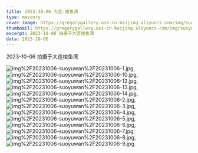 ```yaml
---
title: 2023-10-06 大连-梭鱼湾
type: masonry
cover_image: https://gregorygallery.oss-cn-beijing.aliyuncs.com/img/suoyuwan.jpg
thumbnail: https://gregorygallery.oss-cn-beijing.aliyuncs.com/img/suoyuwan.jpg
excerpt: 2023-10-06 拍摄于大连梭鱼湾
data: 2023-10-06
---
```

2023-10-06 拍摄于大连梭鱼湾

![img%2F20231006-suoyuwan%2F20231006-1.jpg]( https://gregorygallery.oss-cn-beijing.aliyuncs.com/img/20231006-suoyuwan/20231006-1.jpg "img%2F20231006-suoyuwan%2F20231006-1.jpg"),
![img%2F20231006-suoyuwan%2F20231006-10.jpg]( https://gregorygallery.oss-cn-beijing.aliyuncs.com/img/20231006-suoyuwan/20231006-10.jpg "img%2F20231006-suoyuwan%2F20231006-10.jpg"),
![img%2F20231006-suoyuwan%2F20231006-12.jpg]( https://gregorygallery.oss-cn-beijing.aliyuncs.com/img/20231006-suoyuwan/20231006-12.jpg "img%2F20231006-suoyuwan%2F20231006-12.jpg"),
![img%2F20231006-suoyuwan%2F20231006-13.jpg]( https://gregorygallery.oss-cn-beijing.aliyuncs.com/img/20231006-suoyuwan/20231006-13.jpg "img%2F20231006-suoyuwan%2F20231006-13.jpg"),
![img%2F20231006-suoyuwan%2F20231006-14.jpg]( https://gregorygallery.oss-cn-beijing.aliyuncs.com/img/20231006-suoyuwan/20231006-14.jpg "img%2F20231006-suoyuwan%2F20231006-14.jpg"),
![img%2F20231006-suoyuwan%2F20231006-2.jpg]( https://gregorygallery.oss-cn-beijing.aliyuncs.com/img/20231006-suoyuwan/20231006-2.jpg "img%2F20231006-suoyuwan%2F20231006-2.jpg"),
![img%2F20231006-suoyuwan%2F20231006-3.jpg]( https://gregorygallery.oss-cn-beijing.aliyuncs.com/img/20231006-suoyuwan/20231006-3.jpg "img%2F20231006-suoyuwan%2F20231006-3.jpg"),
![img%2F20231006-suoyuwan%2F20231006-4.jpg]( https://gregorygallery.oss-cn-beijing.aliyuncs.com/img/20231006-suoyuwan/20231006-4.jpg "img%2F20231006-suoyuwan%2F20231006-4.jpg"),
![img%2F20231006-suoyuwan%2F20231006-5.jpg]( https://gregorygallery.oss-cn-beijing.aliyuncs.com/img/20231006-suoyuwan/20231006-5.jpg "img%2F20231006-suoyuwan%2F20231006-5.jpg"),
![img%2F20231006-suoyuwan%2F20231006-6.jpg]( https://gregorygallery.oss-cn-beijing.aliyuncs.com/img/20231006-suoyuwan/20231006-6.jpg "img%2F20231006-suoyuwan%2F20231006-6.jpg"),
![img%2F20231006-suoyuwan%2F20231006-7.jpg]( https://gregorygallery.oss-cn-beijing.aliyuncs.com/img/20231006-suoyuwan/20231006-7.jpg "img%2F20231006-suoyuwan%2F20231006-7.jpg"),
![img%2F20231006-suoyuwan%2F20231006-8.jpg]( https://gregorygallery.oss-cn-beijing.aliyuncs.com/img/20231006-suoyuwan/20231006-8.jpg "img%2F20231006-suoyuwan%2F20231006-8.jpg"),
![img%2F20231006-suoyuwan%2F20231006-9.jpg]( https://gregorygallery.oss-cn-beijing.aliyuncs.com/img/20231006-suoyuwan/20231006-9.jpg "img%2F20231006-suoyuwan%2F20231006-9.jpg")


<!-- <script data-swup-reload-script>
function resizelframe() var iframe =
document.getElementByld("mylframe"):var iframeHeiaht =
iframe.contentWindow.document.body.scrollHeight; iframe.height = iframeHeight;
</script>
<iframe id="mylframe"
height=1800px width=100% scrolling=no
src="/htmls/20231006_suoyuwan_masonry.html"
onload="resizelframe()"></iframe> -->